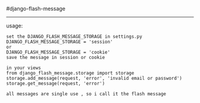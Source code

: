 #django-flash-message

-------------------------------
usage:

    set the DJANGO_FLASH_MESSAGE_STORAGE in settings.py
    DJANGO_FLASH_MESSAGE_STORAGE = 'session'
    or
    DJANGO_FLASH_MESSAGE_STORAGE = 'cookie'
    save the message in session or cookie

    in your views
    from django_flash_message.storage import storage
    storage.add_message(request, 'error', 'invalid email or password')
    storage.get_message(request, 'error')

    all messages are single use , so i call it the flash message